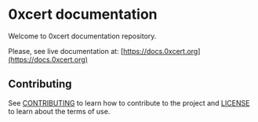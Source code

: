 # 0xcert documentation

Welcome to 0xcert documentation repository.

Please, see live documentation at: [https://docs.0xcert.org](https://docs.0xcert.org)

## Contributing

See [CONTRIBUTING](https://github.com/0xcert/docs/blob/master/CONTRIBUTING.md) to learn how to contribute to the project and [LICENSE](https://github.com/0xcert/docs/blob/master/LICENCE) to learn about the terms of use.
